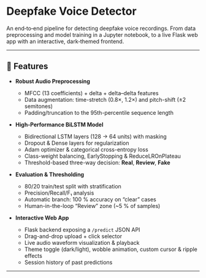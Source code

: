 # Deepfake Voice Detector

An end‐to‐end pipeline for detecting deepfake voice recordings. From data preprocessing and model training in a Jupyter notebook, to a live Flask web app with an interactive, dark‐themed frontend.

---

## 🚀 Features

- **Robust Audio Preprocessing**  
  - MFCC (13 coefficients) + delta + delta–delta features  
  - Data augmentation: time-stretch (0.8×, 1.2×) and pitch-shift (±2 semitones)  
  - Padding/truncation to the 95th-percentile sequence length  

- **High‐Performance BiLSTM Model**  
  - Bidirectional LSTM layers (128 → 64 units) with masking  
  - Dropout & Dense layers for regularization  
  - Adam optimizer & categorical cross-entropy loss  
  - Class-weight balancing, EarlyStopping & ReduceLROnPlateau  
  - Threshold-based three-way decision: **Real**, **Review**, **Fake**  

- **Evaluation & Thresholding**  
  - 80/20 train/test split with stratification  
  - Precision/Recall/F₁ analysis  
  - Automatic branch: 100 % accuracy on “clear” cases  
  - Human-in-the-loop “Review” zone (~5 % of samples)  

- **Interactive Web App**  
  - Flask backend exposing a `/predict` JSON API  
  - Drag-and-drop upload + click selector  
  - Live audio waveform visualization & playback  
  - Theme toggle (dark/light), wobble animation, custom cursor & ripple effects  
  - Session history of past predictions  

---



